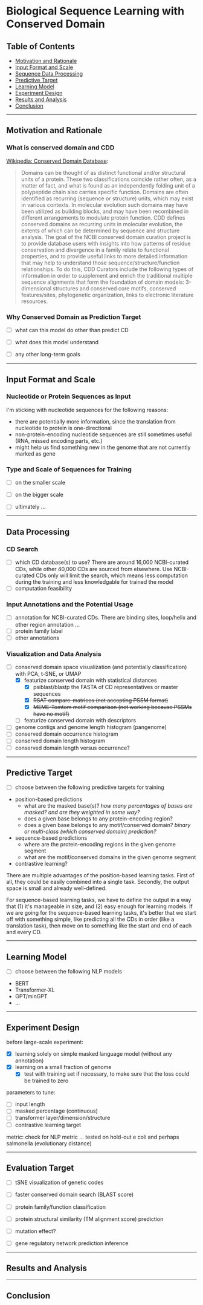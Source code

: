 # Biological Sequence Learning with Conserved Domain


## Table of Contents
-   [Motivation and Rationale](#motivation-and-rationale)
-   [Input Format and Scale](#input-format-and-scale)
-   [Sequence Data Processing](#sequence-data-processing)
-   [Predictive Target](#predictive-target)
-   [Learning Model](#learning-model)
-   [Experiment Design](#experiment-design)
-   [Results and Analysis](#results-and-analysis)
-   [Conclusion](#conclusion)


---
## Motivation and Rationale 


### What is conserved domain and CDD

[Wikipedia: Conserved Domain Database](https://en.wikipedia.org/wiki/Conserved_Domain_Database):
> Domains can be thought of as distinct functional and/or structural units of a protein. These two classifications coincide rather often, as a matter of fact, and what is found as an independently folding unit of a polypeptide chain also carries specific function. Domains are often identified as recurring (sequence or structure) units, which may exist in various contexts. In molecular evolution such domains may have been utilized as building blocks, and may have been recombined in different arrangements to modulate protein function. CDD defines conserved domains as recurring units in molecular evolution, the extents of which can be determined by sequence and structure analysis.
> The goal of the NCBI conserved domain curation project is to provide database users with insights into how patterns of residue conservation and divergence in a family relate to functional properties, and to provide useful links to more detailed information that may help to understand those sequence/structure/function relationships. To do this, CDD Curators include the following types of information in order to supplement and enrich the traditional multiple sequence alignments that form the foundation of domain models: 3-dimensional structures and conserved core motifs, conserved features/sites, phylogenetic organization, links to electronic literature resources.


### Why Conserved Domain as Prediction Target
-   [ ] what can this model do other than predict CD
-   [ ] what does this model understand
-   [ ] any other long-term goals


---
## Input Format and Scale


### Nucleotide or Protein Sequences as Input 
I'm sticking with nucleotide sequences for the following reasons:
- there are potentially more information, since the translation from nucleotide to protein is one-directional
- non-protein-encoding nucleotide sequences are still sometimes useful (RNA, missed encoding parts, etc.)
- might help us find something new in the genome that are not currently marked as gene


### Type and Scale of Sequences for Training
-   [ ] on the smaller scale
-   [ ] on the bigger scale 
-   [ ] ultimately ... 


---
## Data Processing

### CD Search 
-   [ ] which CD database(s) to use? There are around 16,000 NCBI-curated CDs, while other 40,000 CDs are sourced from elsewhere. Use NCBI-curated CDs only will limit the search, which means less computation during the training and less knowledgable for trained the model
-   [ ] computation feasibility

### Input Annotations and the Potential Usage
-   [ ] annotation for NCBI-curated CDs. There are binding sites, loop/helix and other region annotation ...
-   [ ] protein family label
-   [ ] other annotations

### Visualization and Data Analysis
-   [ ] conserved domain space visualization (and potentially classification) with PCA, t-SNE, or UMAP 
    -   [x] featurize conserved domain with statistical distances
        -   [x] psiblast/blastp the FASTA of CD representatives or master sequences
        -   [x] ~~RSAT compare-matrices (not accepting PSSM format)~~
        -   [x] ~~MEME-Tomtom motif comparison (not working because PSSMs have no motif)~~
    -   [ ] featurize conserved domain with descriptors
-   [ ] genome contigs and genome length histogram (pangenome)
-   [ ] conserved domain occurrence histogram
-   [ ] conserved domain length histogram
-   [ ] conserved domain length versus occurrence?

---
## Predictive Target

-  [ ] choose between the following predictive targets for training


- position-based predictions
    - what are the masked base(s)? *how many percentages of bases are masked? and are they weighted in some way?*
    - does a given base belongs to any protein-encoding region?
    - does a given base belongs to any motif/conserved domain? *binary or multi-class (which conserved domain) prediction?*
- sequence-based predictions
    - where are the protein-encoding regions in the given genome segment
    - what are the motif/conserved domains in the given genome segment
- contrastive learning?


There are multiple advantages of the position-based learning tasks. 
First of all, they could be easily combined into a single task. Secondly, the output space is small and already well-defined.

For sequence-based learning tasks, we have to define the output in a way that (1) it's manageable in size, and (2) easy enough for learning models. 
If we are going for the sequence-based learning tasks, it's better that we start off with something simple, 
like predicting all the CDs in order (like a translation task), 
then move on to something like the start and end of each and every CD.


---
## Learning Model

-   [ ] choose between the following NLP models 

* BERT
* Transformer-XL
* GPT/minGPT
* ...


---
## Experiment Design

before large-scale experiment:
-   [x] learning solely on simple masked language model (without any annotation)
-   [x] learning on a small fraction of genome
    -   [x] test with training set if necessary, to make sure that the loss could be trained to zero 
    
parameters to tune:
-   [ ] input length 
-   [ ] masked percentage (continuous)
-   [ ] transformer layer/dimension/structure
-   [ ] contrastive learning target 

metric: check for NLP metric ... 
tested on hold-out e coli and perhaps salmonella (evolutionary distance)


---
## Evaluation Target
-   [ ] tSNE visualization of genetic codes
-   [ ] faster conserved domain search (BLAST score)
-   [ ] protein family/function classification
-   [ ] protein structural similarity (TM alignment score) prediction 
-   [ ] mutation effect?
-   [ ] gene regulatory network prediction inference


---
## Results and Analysis


---
## Conclusion

